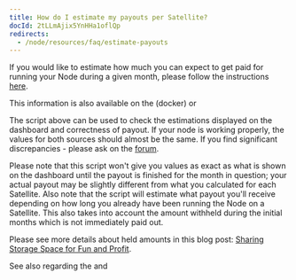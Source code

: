 ```yaml
---
title: How do I estimate my payouts per Satellite?
docId: 2tLLmAjix5YnHHa1oflQp
redirects:
  - /node/resources/faq/estimate-payouts
---
```


If you would like to estimate how much you can expect to get paid for running your Node during a given month, please follow the instructions [here](https://support.storj.io/hc/en-us/articles/360029053531-Calculate-the-current-earnings-for-v3).

This information is also available on the [](docId:3k4V1HFunDWHVso9b1Xt9) (docker) or [](docId:gH4m4hVZ0BkMVAoW_jA2t)

The script above can be used to check the estimations displayed on the dashboard and correctness of payout. If your node is working properly, the values for both sources should almost be the same. If you find significant discrepancies - please ask on the [forum](https://forum.storj.io).

Please note that this script won't give you values as exact as what is shown on the dashboard until the payout is finished for the month in question; your actual payout may be slightly different from what you calculated for each Satellite. Also note that the script will estimate what payout you'll receive depending on how long you already have been running the Node on a Satellite. This also takes into account the amount withheld during the initial months which is not immediately paid out.

Please see more details about held amounts in this blog post: [Sharing Storage Space for Fun and Profit](https://www.storj.io/blog/sharing-storage-space-for-fun-and-profit).

See also [](docId:DVKqtMtnBdZ99gFRWCojP) regarding the [](docId:DVKqtMtnBdZ99gFRWCojP) and [](docId:DVKqtMtnBdZ99gFRWCojP)
